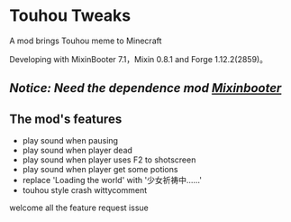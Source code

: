 # Touhou Tweaks

A mod brings Touhou meme to Minecraft

Developing with MixinBooter 7.1，Mixin 0.8.1 and Forge 1.12.2(2859)。

## *Notice: Need the dependence mod [**Mixinbooter**](https://www.curseforge.com/minecraft/mc-mods/mixin-boote)*

## The mod's features

- play sound when pausing
- play sound when player dead
- play sound when player uses F2 to shotscreen
- play sound when player get some potions
- replace 'Loading the world' with '少女祈祷中......'
- touhou style crash wittycomment

welcome all the feature request issue
